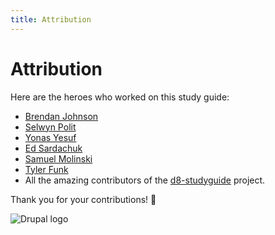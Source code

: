 ```yaml
---
title: Attribution
---
```


# Attribution

Here are the heroes who worked on this study guide:

- [Brendan Johnson](https://github.com/Lustratus)
- [Selwyn Polit](https://github.com/selwynpolit)
- [Yonas Yesuf](https://github.com/yyesuf19)
- [Ed Sardachuk](https://github.com/edsardachuk)
- [Samuel Molinski](https://github.com/samuelmolinski)
- [Tyler Funk](https://github.com/tcfunk)
- All the amazing contributors of the [d8-studyguide](https://github.com/WidgetsBurritos/d8-studyguide) project.

Thank you for your contributions! 🎉


![Drupal logo](/images/drupal-logo-horizontal-blue.png)
